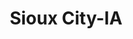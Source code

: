 ---
title: Sioux City-IA
slug: sioux-city-ia
f_state:
- cms/state/iowa.md
f_locations:
- cms/payday-loan/adult-education-advance-america-1008.md
- cms/payday-loan/check-go-10067.md
- cms/payday-loan/check-into-cash-12793.md
- cms/payday-loan/check-into-cash-12794.md
- cms/payday-loan/check-into-cash-12795.md
- cms/payday-loan/check-into-cash-12796.md
- cms/payday-loan/check-into-cash-of-iowa-13372.md
- cms/payday-loan/check-into-cash-of-iowa-13373.md
- cms/payday-loan/check-professional-14000.md
- cms/payday-loan/checkrite-14447.md
- cms/payday-loan/e-z-money-check-cashing-16306.md
- cms/payday-loan/ez-money-check-cashing-17341.md
- cms/payday-loan/fast-bucks-17545.md
- cms/payday-loan/fastbucks-17920.md
- cms/payday-loan/fastbucks-17921.md
- cms/payday-loan/gordons-jewelers-19095.md
- cms/payday-loan/midwest-check-cashing-inc-20879.md
- cms/payday-loan/mister-money-20951.md
- cms/payday-loan/mister-money-usa-20978.md
- cms/payday-loan/noll-collection-service-23061.md
- cms/payday-loan/pay-day-express-23540.md
- cms/payday-loan/payday-express-23907.md
- cms/payday-loan/payday-of-america-llc-24069.md
- cms/payday-loan/pierce-street-trading-co-24358.md
updated-on: '2024-05-30T13:41:28.615Z'
created-on: '2024-05-30T13:41:28.615Z'
published-on: '2024-05-30T13:54:32.469Z'
f_city: Sioux City
layout: '[city].html'
tags: city
---